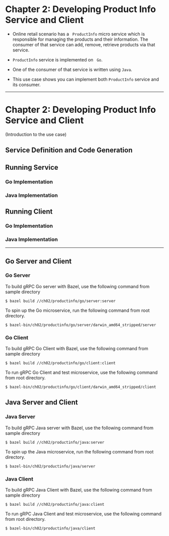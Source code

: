 # Chapter 2: Developing Product Info Service and Client 



- Online retail scenario has a `` ProductInfo`` micro service which is responsible for managing the products and their
 information. The consumer of that service can add, remove, retrieve products via that service. 

- ``ProductInfo`` service is implemented on `` Go``. 
- One of the consumer of that service is written using ``Java``. 
- This use case shows you can implement both ``ProductInfo`` service and its consumer.

-------------

# Chapter 2: Developing Product Info Service and Client 
(Introduction to the use case) 

## Service Definition and Code Generation 


## Running Service

### Go Implementation 

### Java Implementation  

## Running Client  

### Go Implementation 

### Java Implementation 



-------------------------
## Go Server and Client

### Go Server
To build gRPC Go server with Bazel, use the following command from sample directory
``` 
$ bazel build //ch02/productinfo/go/server:server
```

To spin up the Go microservice, run the following command from root directory.
``` 
$ bazel-bin/ch02/productinfo/go/server/darwin_amd64_stripped/server
```

### Go Client
To build gRPC Go Client with Bazel, use the following command from sample directory
``` 
$ bazel build //ch02/productinfo/go/client:client
```

To run gRPC Go Client and test microservice, use the following command from root directory.
``` 
$ bazel-bin/ch02/productinfo/go/client/darwin_amd64_stripped/client
```

## Java Server and Client

### Java Server
To build gRPC Java server with Bazel, use the following command from sample directory
``` 
$ bazel build //ch02/productinfo/java:server
```

To spin up the Java microservice, run the following command from root directory.
``` 
$ bazel-bin/ch02/productinfo/java/server
```

### Java Client

To build gRPC Java Client with Bazel, use the following command from sample directory
``` 
$ bazel build //ch02/productinfo/java:client
```

To run gRPC Java Client and test microservice, use the following command from root directory.
``` 
$ bazel-bin/ch02/productinfo/java/client
```
